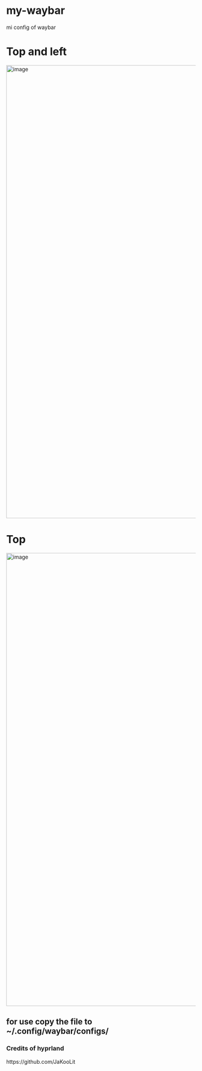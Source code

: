 # my-waybar
mi config of waybar
<h1>Top and left</h1>
<img width="1920" height="1200" alt="image" src="https://github.com/user-attachments/assets/7356ab00-86e8-44d5-a1c0-6da0eeeb07f3" />
</br>
<h1>Top</h1>
<img width="1920" height="1200" alt="image" src="https://github.com/user-attachments/assets/afe58d15-f475-4493-9cf5-df09087a513b" />
<h2> for use copy the file to ~/.config/waybar/configs/ </h2>
<h3>Credits of hyprland</h3>
<p>https://github.com/JaKooLit</p>
